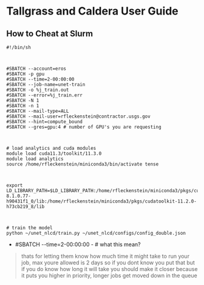 # Tallgrass and Caldera User Guide

## How to Cheat at Slurm

```
#!/bin/sh



#SBATCH --account=eros
#SBATCH -p gpu
#SBATCH --time=2-00:00:00
#SBATCH --job-name=unet-train
#SBATCH -o %j_train.out
#SBATCH --error=%j_train.err
#SBATCH -N 1
#SBATCH -n 1
#SBATCH --mail-type=ALL
#SBATCH --mail-user=rfleckenstein@contractor.usgs.gov
#SBATCH --hint=compute_bound
#SBATCH --gres=gpu:4 # number of GPU's you are requesting



# load analytics and cuda modules
module load cuda11.3/toolkit/11.3.0
module load analytics
source /home/rfleckenstein/miniconda3/bin/activate tense



export LD_LIBRARY_PATH=$LD_LIBRARY_PATH:/home/rfleckenstein/miniconda3/pkgs/cudnn-8.1.0.77-h90431f1_0/lib:/home/rfleckenstein/miniconda3/pkgs/cudatoolkit-11.2.0-h73cb219_8/lib



# train the model
python ~/unet_nlcd/train.py ~/unet_nlcd/configs/config_double.json

```

- #SBATCH --time=2-00:00:00 - # what this mean?
> thats for letting them know how much time it might take to run your job, max youre allowed is 2 days so if you dont know you put that but if you do know how long it will take you should make it closer because it puts you higher in priority, longer jobs get moved down in the queue
